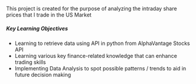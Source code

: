 This project is created for the purpose of analyzing the intraday share prices that I trade in the US Market

##### Key Learning Objectives
- Learning to retrieve data using API in python from AlphaVantage Stocks API
- Learning various key finance-related knowledge that can enhance trading skills
- Implementing Data Analysis to spot possible patterns / trends to aid in future decision making